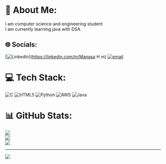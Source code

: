 # 💫 About Me:
I am computer science and engineering student<br>I am currently learning java with DSA


## 🌐 Socials:
[![LinkedIn](https://img.shields.io/badge/LinkedIn-%230077B5.svg?logo=linkedin&logoColor=white)](https://linkedin.com/in/Manasa H m) [![email](https://img.shields.io/badge/Email-D14836?logo=gmail&logoColor=white)](mailto:manasahm2005@gamil.com) 

# 💻 Tech Stack:
![C](https://img.shields.io/badge/c-%2300599C.svg?style=for-the-badge&logo=c&logoColor=white) ![HTML5](https://img.shields.io/badge/html5-%23E34F26.svg?style=for-the-badge&logo=html5&logoColor=white) ![Python](https://img.shields.io/badge/python-3670A0?style=for-the-badge&logo=python&logoColor=ffdd54) ![AWS](https://img.shields.io/badge/AWS-%23FF9900.svg?style=for-the-badge&logo=amazon-aws&logoColor=white) ![Java](https://img.shields.io/badge/java-%23ED8B00.svg?style=for-the-badge&logo=openjdk&logoColor=white)
# 📊 GitHub Stats:
![](https://github-readme-stats.vercel.app/api?username=ManasaHM2005&theme=dark&hide_border=false&include_all_commits=false&count_private=false)<br/>
![](https://nirzak-streak-stats.vercel.app/?user=ManasaHM2005&theme=dark&hide_border=false)<br/>
![](https://github-readme-stats.vercel.app/api/top-langs/?username=ManasaHM2005&theme=dark&hide_border=false&include_all_commits=false&count_private=false&layout=compact)

---
[![](https://visitcount.itsvg.in/api?id=ManasaHM2005&icon=0&color=0)](https://visitcount.itsvg.in)

<!-- Proudly created with GPRM ( https://gprm.itsvg.in ) -->
